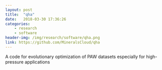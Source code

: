 ```yaml
---
layout: post
title:  "qha"
date:   2018-03-30 17:36:26
categories: 
    - research
    - software
header-img: /img/research/software/qha.png
link: https://github.com/MineralsCloud/qha
---
```


A code for evolutionary optimization of PAW datasets especially for high-pressure applications

